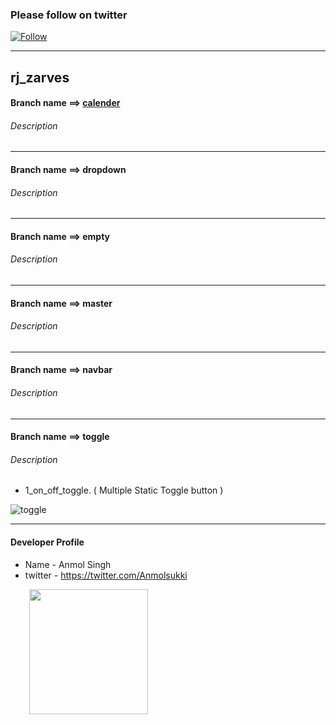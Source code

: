 ### Please follow on twitter
[![Follow](https://img.shields.io/badge/Follow-Twitter-red.svg)](https://twitter.com/Anmolsukki)

------------------------------------------------------------------------------------------------------------------------------------------

## rj_zarves

#### Branch name ==> [calender](https://github.com/anmolsukki/rj_zarves/tree/calender)
###### Description 

------------------------------------------------------------------------------------------------------------------------------------------
#### Branch name ==> dropdown
###### Description 

------------------------------------------------------------------------------------------------------------------------------------------
#### Branch name ==> empty
###### Description 

------------------------------------------------------------------------------------------------------------------------------------------
#### Branch name ==> master
###### Description 

------------------------------------------------------------------------------------------------------------------------------------------
#### Branch name ==> navbar
###### Description 

------------------------------------------------------------------------------------------------------------------------------------------
#### Branch name ==> toggle
###### Description 

*  1_on_off_toggle. ( Multiple Static Toggle button )

![toggle](https://github.com/anmolsukki/rj_zarves/raw/master/photos/1_on_off_toggle.png)

------------------------------------------------------------------------------------------------------------------------------------------
#### Developer Profile
*   Name - Anmol Singh
*   twitter - https://twitter.com/Anmolsukki
<img height="200" src="https://github.com/anmolsukki/rj_zarves/raw/master/photos/PHOTO%203.jpg" width="190" hspace="30" style="max-width:100%;">
<br/>
